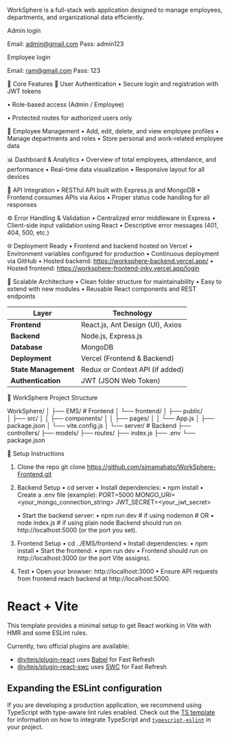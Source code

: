 WorkSphere is a full-stack web application designed to manage employees, departments, and organizational data efficiently.

Admin login

Email: admin@gmail.com
Pass: admin123

Employee login

Email: ram@gmail.com
Pass: 123


🚀 Core Features
🔐 User Authentication
 • Secure login and registration with JWT tokens
 
 • Role-based access (Admin / Employee)
 
 • Protected routes for authorized users only

👥 Employee Management
 • Add, edit, delete, and view employee profiles
 • Manage departments and roles
 • Store personal and work-related employee data

📊 Dashboard & Analytics
 • Overview of total employees, attendance, and performance
 • Real-time data visualization
 • Responsive layout for all devices

🔗 API Integration
 • RESTful API built with Express.js and MongoDB
 • Frontend consumes APIs via Axios
 • Proper status code handling for all responses

⚙️ Error Handling & Validation
 • Centralized error middleware in Express
 • Client-side input validation using React
 • Descriptive error messages (401, 404, 500, etc.)

🌐 Deployment Ready
 • Frontend and backend hosted on Vercel
 • Environment variables configured for production
 • Continuous deployment via GitHub
 • Hosted backend: https://worksphere-backend.vercel.app/
 • Hosted frontend: https://worksphere-frontend-inky.vercel.app/login

🧩 Scalable Architecture
 • Clean folder structure for maintainability
 • Easy to extend with new modules
 • Reusable React components and REST endpoints

 | Layer                | Technology                        |
| -------------------- | ----------------------------------------- |
| **Frontend**         |  React.js, Ant Design (UI), Axios |
| **Backend**          |  Node.js, Express.js                 |
| **Database**         |  MongoDB                                |
| **Deployment**       |  Vercel (Frontend & Backend)            |
| **State Management** |  Redux or Context API (if added)     |
| **Authentication**   |  JWT (JSON Web Token)                   |


📂 WorkSphere Project Structure

WorkSphere/
│
├── EMS/                # Frontend
│   └── frontend/
│       ├── public/     
│       ├── src/
│       │   ├── components/
│       │   ├── pages/
│       │   └── App.js
│       ├── package.json
│       └── vite.config.js
│
└── server/             # Backend
    ├── controllers/
    ├── models/
    ├── routes/
    ├── index.js
    ├── .env
    └── package.json
    
🧪 Setup Instructions

1. Clone the repo
  git clone https://github.com/simamahato/WorkSphere-Frontend.git

2. Backend Setup
  • cd server
  • Install dependencies:
  • npm install
  • Create a .env file (example):
      PORT=5000
      MONGO_URI=<your_mongo_connection_string>
      JWT_SECRET=<your_jwt_secret>

   • Start the backend server:
   • npm run dev    # if using nodemon
          # OR
  • node index.js  # if using plain node
  Backend should run on http://localhost:5000 (or the port you set).

3. Frontend Setup
  • cd ../EMS/frontend
  • Install dependencies:
  • npm install
  • Start the frontend:
  • npm run dev
  • Frontend should run on http://localhost:3000 (or the port Vite assigns).

4. Test
  • Open your browser: http://localhost:3000
  • Ensure API requests from frontend reach backend at http://localhost:5000.


# React + Vite

This template provides a minimal setup to get React working in Vite with HMR and some ESLint rules.

Currently, two official plugins are available:

- [@vitejs/plugin-react](https://github.com/vitejs/vite-plugin-react/blob/main/packages/plugin-react) uses [Babel](https://babeljs.io/) for Fast Refresh
- [@vitejs/plugin-react-swc](https://github.com/vitejs/vite-plugin-react/blob/main/packages/plugin-react-swc) uses [SWC](https://swc.rs/) for Fast Refresh

## Expanding the ESLint configuration

If you are developing a production application, we recommend using TypeScript with type-aware lint rules enabled. Check out the [TS template](https://github.com/vitejs/vite/tree/main/packages/create-vite/template-react-ts) for information on how to integrate TypeScript and [`typescript-eslint`](https://typescript-eslint.io) in your project.
